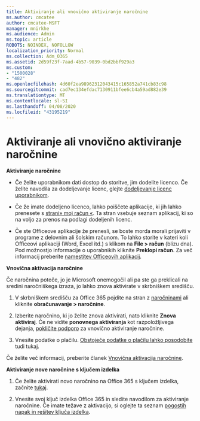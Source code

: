 ```yaml
---
title: Aktiviranje ali vnovično aktiviranje naročnine
ms.author: cmcatee
author: cmcatee-MSFT
manager: mnirkhe
ms.audience: Admin
ms.topic: article
ROBOTS: NOINDEX, NOFOLLOW
localization_priority: Normal
ms.collection: Adm_O365
ms.assetid: 2d59f23f-7aad-4b57-9039-0bd2bbf929a3
ms.custom:
- "1500028"
- "482"
ms.openlocfilehash: 4d60f2ea98962312043415c165852a741cb83c98
ms.sourcegitcommit: cad7ec134efdac7130911bfee6cb4a59ad882e39
ms.translationtype: MT
ms.contentlocale: sl-SI
ms.lasthandoff: 04/08/2020
ms.locfileid: "43195219"
---
```

# <a name="activate-or-reactivate-a-subscription"></a>Aktiviranje ali vnovično aktiviranje naročnine

**Aktiviranje naročnine**

- Če želite uporabnikom dati dostop do storitve, jim dodelite licenco. Če želite navodila za dodeljevanje licenc, glejte [dodeljevanje licenc uporabnikom](https://docs.microsoft.com/microsoft-365/admin/manage/assign-licenses-to-users?view=o365-worldwide). 

- Če že imate dodeljeno licenco, lahko poiščete aplikacije, ki jih lahko prenesete s [strani» moj račun «](https://portal.office.com/account/#installs). Ta stran vsebuje seznam aplikacij, ki so na voljo za prenos na podlagi dodeljenih licenc. 

- Če ste Officeove aplikacije že prenesli, se boste morda morali prijaviti v programe z delovnim ali šolskim računom. To lahko storite v kateri koli Officeovi aplikaciji (Word, Excel itd.) s klikom na **File > račun** (blizu dna). Pod možnostjo informacije o uporabnikih kliknite **Preklopi račun**. Za več informacij preberite [namestitev Officeovih aplikacij](https://docs.microsoft.com/microsoft-365/admin/setup/install-applications). 

**Vnovična aktivacija naročnine**

Če naročnina poteče, jo je Microsoft onemogočil ali pa ste ga preklicali na sredini naročniškega izraza, jo lahko znova aktivirate v skrbniškem središču.
  
1. V skrbniškem središču za Office 365 pojdite na stran z [naročninami](https://go.microsoft.com/fwlink/p/?linkid=842054) ali kliknite **obračunavanje > naročnine**.

2. Izberite naročnino, ki jo želite znova aktivirati, nato kliknite **Znova aktiviraj**. Če ne vidite **ponovnega aktiviranja** kot razpoložljivega dejanja, [pokličite podporo](https://support.office.com/article/call-support-32a17ca7-6fa0-4870-8a8d-e25ba4ccfd4b) za vnovično aktiviranje naročnine.

3. Vnesite podatke o plačilu. [Obstoječe podatke o plačilu lahko posodobite](https://docs.microsoft.com/microsoft-365/commerce/billing-and-payments/add-update-or-remove-credit-card-or-bank-account?view=o365-worldwide) tudi tukaj.

Če želite več informacij, preberite članek [Vnovična aktivacija naročnine](https://docs.microsoft.com/office365/admin/subscriptions-and-billing/reactivate-your-subscription).

**Aktiviranje nove naročnine s ključem izdelka**

1. Če želite aktivirati novo naročnino na Office 365 s ključem izdelka, začnite [tukaj](https://support.office.com/article/where-to-enter-your-office-product-key-0a82e5ae-739e-4b92-a6f4-2ec780c185db). 

2. Vnesite svoj ključ izdelka Office 365 in sledite navodilom za aktiviranje naročnine. Če imate težave z aktivacijo, si oglejte ta seznam [pogostih napak in rešitev ključa izdelka](https://docs.microsoft.com/microsoft-365/commerce/product-key-errors-and-solutions).
